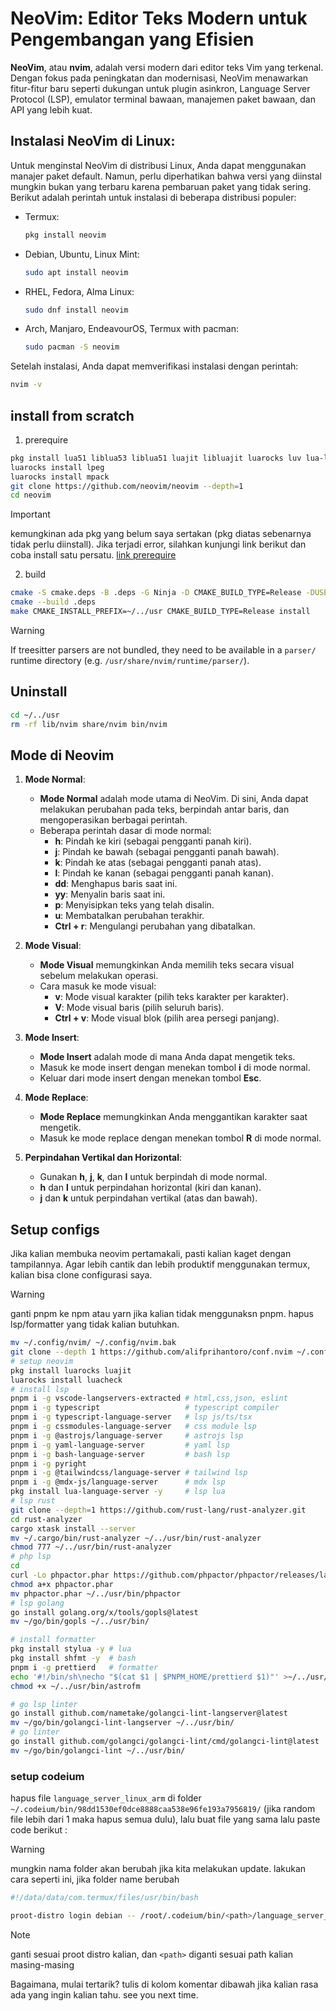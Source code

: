 # NeoVim: Editor Teks Modern untuk Pengembangan yang Efisien

**NeoVim**, atau **nvim**, adalah versi modern dari editor teks Vim yang terkenal. Dengan fokus pada peningkatan dan modernisasi, NeoVim menawarkan fitur-fitur baru seperti dukungan untuk plugin asinkron, Language Server Protocol (LSP), emulator terminal bawaan, manajemen paket bawaan, dan API yang lebih kuat.

## Instalasi NeoVim di Linux:

Untuk menginstal NeoVim di distribusi Linux, Anda dapat menggunakan manajer paket default. Namun, perlu diperhatikan bahwa versi yang diinstal mungkin bukan yang terbaru karena pembaruan paket yang tidak sering. Berikut adalah perintah untuk instalasi di beberapa distribusi populer:

- Termux:
  ```bash
  pkg install neovim
  ```
- Debian, Ubuntu, Linux Mint:
  ```bash
  sudo apt install neovim
  ```
- RHEL, Fedora, Alma Linux:
  ```bash
  sudo dnf install neovim
  ```
- Arch, Manjaro, EndeavourOS, Termux with pacman:
  ```bash
  sudo pacman -S neovim
  ```

Setelah instalasi, Anda dapat memverifikasi instalasi dengan perintah:

```bash
nvim -v
```

## install from scratch

1. prerequire

```bash
pkg install lua51 liblua53 liblua51 luajit libluajit luarocks luv lua-lpeg cmake make ninja clang luv libvterm libmsgpack libunibilium
luarocks install lpeg
luarocks install mpack
git clone https://github.com/neovim/neovim --depth=1
cd neovim
```

> [!IMPORTANT]
> kemungkinan ada pkg yang belum saya sertakan (pkg diatas sebenarnya tidak perlu diinstall). Jika terjadi error, silahkan kunjungi link berikut dan coba install satu persatu. [link prerequire](https://github.com/neovim/neovim/blob/v0.10.0/BUILD.md#build-prerequisites)

2. build
```bash
cmake -S cmake.deps -B .deps -G Ninja -D CMAKE_BUILD_TYPE=Release -DUSE_BUNDLED=OFF -DUSE_BUNDLED_LIBVTERM=ON -DUSE_BUNDLED_TS=ON
cmake --build .deps
make CMAKE_INSTALL_PREFIX=~/../usr CMAKE_BUILD_TYPE=Release install
```
> [!WARNING]
> If treesitter parsers are not bundled, they need to be available in a `parser/` runtime directory (e.g. `/usr/share/nvim/runtime/parser/`).

## Uninstall
```bash
cd ~/../usr
rm -rf lib/nvim share/nvim bin/nvim
```
## Mode di Neovim

1. **Mode Normal**:

   - **Mode Normal** adalah mode utama di NeoVim. Di sini, Anda dapat melakukan perubahan pada teks, berpindah antar baris, dan mengoperasikan berbagai perintah.
   - Beberapa perintah dasar di mode normal:
     - **h**: Pindah ke kiri (sebagai pengganti panah kiri).
     - **j**: Pindah ke bawah (sebagai pengganti panah bawah).
     - **k**: Pindah ke atas (sebagai pengganti panah atas).
     - **l**: Pindah ke kanan (sebagai pengganti panah kanan).
     - **dd**: Menghapus baris saat ini.
     - **yy**: Menyalin baris saat ini.
     - **p**: Menyisipkan teks yang telah disalin.
     - **u**: Membatalkan perubahan terakhir.
     - **Ctrl + r**: Mengulangi perubahan yang dibatalkan.

2. **Mode Visual**:

   - **Mode Visual** memungkinkan Anda memilih teks secara visual sebelum melakukan operasi.
   - Cara masuk ke mode visual:
     - **v**: Mode visual karakter (pilih teks karakter per karakter).
     - **V**: Mode visual baris (pilih seluruh baris).
     - **Ctrl + v**: Mode visual blok (pilih area persegi panjang).

3. **Mode Insert**:

   - **Mode Insert** adalah mode di mana Anda dapat mengetik teks.
   - Masuk ke mode insert dengan menekan tombol **i** di mode normal.
   - Keluar dari mode insert dengan menekan tombol **Esc**.

4. **Mode Replace**:

   - **Mode Replace** memungkinkan Anda menggantikan karakter saat mengetik.
   - Masuk ke mode replace dengan menekan tombol **R** di mode normal.

5. **Perpindahan Vertikal dan Horizontal**:
   - Gunakan **h**, **j**, **k**, dan **l** untuk berpindah di mode normal.
   - **h** dan **l** untuk perpindahan horizontal (kiri dan kanan).
   - **j** dan **k** untuk perpindahan vertikal (atas dan bawah).

## Setup configs

Jika kalian membuka neovim pertamakali, pasti kalian kaget dengan tampilannya. Agar lebih cantik dan lebih produktif menggunakan termux, kalian bisa clone configurasi saya.

> [!WARNING]
> ganti pnpm ke npm atau yarn jika kalian tidak menggunaksn pnpm.
> hapus lsp/formatter yang tidak kalian butuhkan.

```bash
mv ~/.config/nvim/ ~/.config/nvim.bak
git clone --depth 1 https://github.com/alifprihantoro/conf.nvim ~/.config/nvim
# setup neovim
pkg install luarocks luajit
luarocks install luacheck
# install lsp
pnpm i -g vscode-langservers-extracted # html,css,json, eslint
pnpm i -g typescript                   # typescript compiler
pnpm i -g typescript-language-server   # lsp js/ts/tsx
pnpm i -g cssmodules-language-server   # css module lsp
pnpm i -g @astrojs/language-server     # astrojs lsp
pnpm i -g yaml-language-server         # yaml lsp
pnpm i -g bash-language-server         # bash lsp
pnpm i -g pyright
pnpm i -g @tailwindcss/language-server # tailwind lsp
pnpm i -g @mdx-js/language-server      # mdx lsp
pkg install lua-language-server -y     # lsp lua
# lsp rust
git clone --depth=1 https://github.com/rust-lang/rust-analyzer.git
cd rust-analyzer
cargo xtask install --server
mv ~/.cargo/bin/rust-analyzer ~/../usr/bin/rust-analyzer
chmod 777 ~/../usr/bin/rust-analyzer
# php lsp
cd
curl -Lo phpactor.phar https://github.com/phpactor/phpactor/releases/latest/download/phpactor.phar
chmod a+x phpactor.phar
mv phpactor.phar ~/../usr/bin/phpactor
# lsp golang
go install golang.org/x/tools/gopls@latest
mv ~/go/bin/gopls ~/../usr/bin/

# install formatter
pkg install stylua -y # lua
pkg install shfmt -y  # bash
pnpm i -g prettierd   # formatter
echo '#!/bin/sh\necho "$(cat $1 | $PNPM_HOME/prettierd $1)"' >~/../usr/bin/astrofm
chmod +x ~/../usr/bin/astrofm

# go lsp linter
go install github.com/nametake/golangci-lint-langserver@latest
mv ~/go/bin/golangci-lint-langserver ~/../usr/bin/
# go linter
go install github.com/golangci/golangci-lint/cmd/golangci-lint@latest
mv ~/go/bin/golangci-lint ~/../usr/bin/
```

### setup codeium

<!--TODO: ganti configs aja untuk path bin -->

hapus file `language_server_linux_arm` di folder `~/.codeium/bin/98dd1530ef0dce8888caa538e96fe193a7956819/` (jika random file lebih dari 1 maka hapus semua dulu), lalu buat file yang sama lalu paste code berikut :

> [!WARNING]
> mungkin nama folder akan berubah jika kita melakukan update. lakukan cara seperti ini, jika folder name berubah

```bash
#!/data/data/com.termux/files/usr/bin/bash

proot-distro login debian -- /root/.codeium/bin/<path>/language_server_linux_arm $@
```

> [!NOTE]
> ganti sesuai proot distro kalian, dan `<path>` diganti sesuai path kalian masing-masing

Bagaimana, mulai tertarik? tulis di kolom komentar dibawah jika kalian rasa ada yang ingin kalian tahu. see you next time.